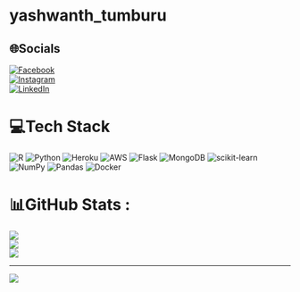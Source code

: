 # yashwanth_tumburu

## 🌐Socials
[![Facebook](https://img.shields.io/badge/Facebook-%231877F2.svg?logo=Facebook&logoColor=white)](https://facebook.com/VijayYashwanth)<br/>
[![Instagram](https://img.shields.io/badge/Instagram-%23E4405F.svg?logo=Instagram&logoColor=white)](https://instagram.com/yashwanth_tumburu)<br/>
[![LinkedIn](https://img.shields.io/badge/LinkedIn-%230077B5.svg?logo=linkedin&logoColor=white)](https://linkedin.com/in/TumburuVijayVenkatYashwanth) <br/>

# 💻Tech Stack
![R](https://img.shields.io/badge/r-%23276DC3.svg?style=for-the-badge&logo=r&logoColor=white) ![Python](https://img.shields.io/badge/python-3670A0?style=for-the-badge&logo=python&logoColor=ffdd54) ![Heroku](https://img.shields.io/badge/heroku-%23430098.svg?style=for-the-badge&logo=heroku&logoColor=white) ![AWS](https://img.shields.io/badge/AWS-%23FF9900.svg?style=for-the-badge&logo=amazon-aws&logoColor=white) ![Flask](https://img.shields.io/badge/flask-%23000.svg?style=for-the-badge&logo=flask&logoColor=white) ![MongoDB](https://img.shields.io/badge/MongoDB-%234ea94b.svg?style=for-the-badge&logo=mongodb&logoColor=white)   ![scikit-learn](https://img.shields.io/badge/scikit--learn-%23F7931E.svg?style=for-the-badge&logo=scikit-learn&logoColor=white)  ![NumPy](https://img.shields.io/badge/numpy-%23013243.svg?style=for-the-badge&logo=numpy&logoColor=white) ![Pandas](https://img.shields.io/badge/pandas-%23150458.svg?style=for-the-badge&logo=pandas&logoColor=white)  ![Docker](https://img.shields.io/badge/docker-%230db7ed.svg?style=for-the-badge&logo=docker&logoColor=white) 
# 📊GitHub Stats :
![](https://github-readme-stats.vercel.app/api?username=Yashwanth1119&theme=onedark&hide_border=false&include_all_commits=true&count_private=true)<br/>
![](https://github-readme-streak-stats.herokuapp.com/?user=Yashwanth1119&theme=onedark&hide_border=false)<br/>
![](https://github-readme-stats.vercel.app/api/top-langs/?username=Yashwanth1119&theme=onedark&hide_border=false&include_all_commits=true&count_private=true&layout=compact)

---
[![](https://visitcount.itsvg.in/api?id=Yashwanth1119&icon=0&color=0)](https://visitcount.itsvg.in)

